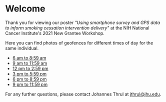 # Welcome

Thank you for viewing our poster *"Using smartphone survey and GPS data to inform smoking cessation intervention delivery"* at the NIH National Cancer Institute's 2021 New Grantee Workshop. 

Here you can find photos of geofences for different times of day for the same individual. 
- [6 am to 8:59 am](https://github.com/aluken95/NCI/blob/main/100mbuffer_Block-level_minmaxnorm_6to9%20with%201320sqft%20kde_calendarwithpointsoutside_cigreportsonly.jpg)
- [9 am to 11:59 am](https://github.com/aluken95/NCI/blob/main/100mbuffer_Block-level_minmaxnorm_9to12%20with%201320sqft%20kde_calendarwithpointsoutside_cigreportsonly.jpg)
- [12 pm to 2:59 pm](https://github.com/aluken95/NCI/blob/main/100mbuffer_Block-level_minmaxnorm_12to15%20with%201320sqft%20kde_calendarwithpointsoutside_cigreportsonly.jpg)
- [3 pm to 5:59 pm](https://github.com/aluken95/NCI/blob/main/100mbuffer_Block-level_minmaxnorm_15to18%20with%201320sqft%20kde_calendarwithpointsoutside_cigreportsonly.jpg)
- [6 pm to 8:59 pm](https://github.com/aluken95/NCI/blob/main/100mbuffer_Block-level_minmaxnorm_18to21%20with%201320sqft%20kde_calendarwithpointsoutside_cigreportsonly.jpg)
- [9 pm to 11:59 pm](https://github.com/aluken95/NCI/blob/main/100mbuffer_Block-level_minmaxnorm_21to24%20with%201320sqft%20kde_calendarwithpointsoutside_cigreportsonly.jpg)

For any further questions, please contact Johannes Thrul at jthrul@jhu.edu.
